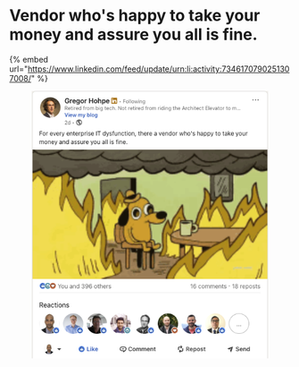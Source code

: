 # Vendor who's happy to take your money and assure you all is fine.

{% embed url="https://www.linkedin.com/feed/update/urn:li:activity:7346170790251307008/" %}

<figure><img src="../../.gitbook/assets/image.png" alt=""><figcaption></figcaption></figure>
